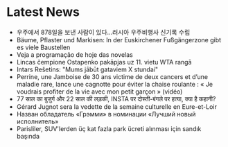 # Latest News
-  우주에서 878일을 보낸 사람이 있다…러시아 우주비행사 신기록 수립
-  Bäume, Pflaster und Markisen: In der Euskirchener Fußgängerzone gibt es viele Baustellen
-  Veja a programação de hoje das novelas
-  Lincas čempione Ostapenko pakāpjas uz 11. vietu WTA rangā
-  Intars Rešetins: "Mums jābūt gataviem X stundai"
-  Perrine, une Jamboise de 30 ans victime de deux cancers et d’une maladie rare, lance une cagnotte pour éviter la chaise roulante : « Je voudrais profiter de la vie avec mon petit garçon » (vidéo)
-  77 साल का बुजुर्ग और 22 साल की लड़की, INSTA पर दोस्ती-बंगले पर हत्या, क्या है कहानी?
-  Gérard Jugnot sera la vedette de la semaine culturelle en Eure-et-Loir
-  Назван обладатель «Грэмми» в номинации «Лучший новый исполнитель»
-  Parisliler, SUV'lerden üç kat fazla park ücreti alınması için sandık başında
